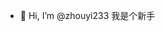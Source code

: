 - 👋 Hi, I’m @zhouyi233
  我是个新手

<!---
zhouyi233/zhouyi233 is a ✨ special ✨ repository because its `README.md` (this file) appears on your GitHub profile.
You can click the Preview link to take a look at your changes.
--->
